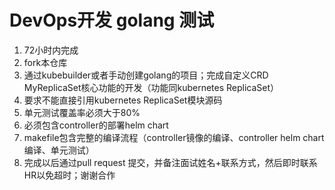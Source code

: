 # DevOps开发 golang 测试

1. 72小时内完成
2. fork本仓库
3. 通过kubebuilder或者手动创建golang的项目；完成自定义CRD MyReplicaSet核心功能的开发（功能同kubernetes ReplicaSet）
4. 要求不能直接引用kubernetes ReplicaSet模块源码
5. 单元测试覆盖率必须大于80%
6. 必须包含controller的部署helm chart
7. makefile包含完整的编译流程（controller镜像的编译、controller helm chart编译、单元测试）
8. 完成以后通过pull request 提交，并备注面试姓名+联系方式，然后即时联系HR以免超时；谢谢合作
